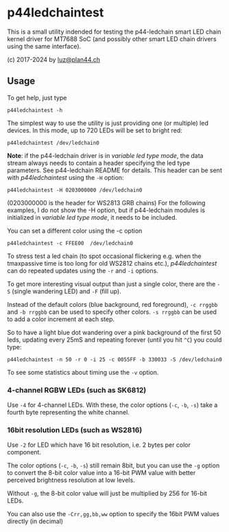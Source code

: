 p44ledchaintest
===============

This is a small utility indended for testing the p44-ledchain smart LED chain kernel driver for MT7688 SoC (and possibly other smart LED chain drivers using the same interface).

(c) 2017-2024 by luz@plan44.ch

## Usage

To get help, just type

    p44ledchaintest -h

The simplest way to use the utility is just providing one (or multiple) led devices. In this mode, up to 720 LEDs will be set to bright red:

    p44ledchaintest /dev/ledchain0

**Note**: if the p44-ledchain driver is in *variable led type mode*, the data stream always needs to contain a header specifying the led type parameters. See p44-ledchain README for details. This header can be sent with *p44ledchaintest* using the `-H` option:

    p44ledchaintest -H 0203000000 /dev/ledchain0

(0203000000 is the header for WS2813 GRB chains)
For the following examples, I do not show the -H option, but if p44-ledchain modules is initialized in *variable led type mode*, it needs to be included.

You can set a different color using the -c option

    p44ledchaintest -c FFEE00  /dev/ledchain0

To stress test a led chain (to spot occasional flickering e.g. when the tmaxpassive time is too long for old WS2812 chains etc.), *p44ledchaintest* can do repeated updates using the `-r` and `-i` options.

To get more interesting visual output than just a single color, there are the `-S` (single wandering LED) and `-F` (fill up).

Instead of the default colors (blue background, red foreground), `-c rrggbb` and `-b rrggbb` can be used to specify other colors. `-s rrggbb` can be used to add a color increment at each step.

So to have a light blue dot wandering over a pink background of the first 50 leds, updating every 25mS and repeating forever (until you hit `^C`) you could type:

    p44ledchaintest -n 50 -r 0 -i 25 -c 0055FF -b 330033 -S /dev/ledchain0

To see some statistics about timing use the `-v` option.

### 4-channel RGBW LEDs (such as SK6812)

Use `-4` for 4-channel LEDs. With these, the color options (`-c`, `-b`, `-s`) take a fourth byte representing the white channel.

### 16bit resolution LEDs (such as WS2816)

Use `-2` for LED which have 16 bit resolution, i.e. 2 bytes per color component.

The color options (`-c`, `-b`, `-s`) still remain 8bit, but you can use the `-g` option to convert the 8-bit color value into a 16-bit PWM value with better perceived brightness resolution at low levels.

Without `-g`, the 8-bit color value will just be multiplied by 256 for 16-bit LEDs.

You can also use the `-Crr,gg,bb,ww` option to specify the 16bit PWM values directly (in decimal)


